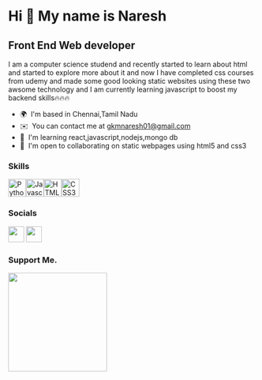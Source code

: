 Hi 👋 My name is Naresh
=======================

Front End Web developer
-----------------------

I am a computer science studend and recently started to learn about html and started to explore more about it and now I have completed css courses from udemy and made some good looking static websites using these two awsome technology and I am currently learning javascript to boost my backend skills🔥🔥🔥

* 🌍  I'm based in Chennai,Tamil Nadu
* ✉️  You can contact me at [gkmnaresh01@gmail.com](mailto:gkmnaresh01@gmail.com)
* 🧠  I'm learning react,javascript,nodejs,mongo db
* 🤝  I'm open to collaborating on static webpages using html5 and css3

### Skills

<p align="left"><a href="https://www.python.org/" target="_blank" rel="noreferrer"><img src="https://cdn.jsdelivr.net/gh/devicons/devicon/icons/python/python-original.svg" width="36" height="36" alt="Python" /></a><a href="https://developer.mozilla.org/en-US/docs/Web/JavaScript" target="_blank" rel="noreferrer"><img src="https://cdn.jsdelivr.net/gh/devicons/devicon/icons/javascript/javascript-original.svg" width="36" height="36" alt="Javascript" /></a><a href="https://developer.mozilla.org/en-US/docs/Glossary/HTML5" target="_blank" rel="noreferrer"><img src="https://cdn.jsdelivr.net/gh/devicons/devicon/icons/html5/html5-plain.svg" width="36" height="36" alt="HTML5" /></a><a href="https://www.w3.org/TR/CSS/#css" target="_blank" rel="noreferrer"><img src="https://cdn.jsdelivr.net/gh/devicons/devicon/icons/css3/css3-plain.svg" width="36" height="36" alt="CSS3" /></a></p>


### Socials

<p align="left">
<a href="https://www.github.com/naresh-webdev" target="_blank" rel="noreferrer"><img src="https://raw.githubusercontent.com/danielcranney/readme-generator/main/public/icons/socials/github.svg" width="32" height="32" /></a>
<a href="https://www.twitter.com/naresh_webdev" target="_blank" rel="noreferrer"><img src="https://raw.githubusercontent.com/danielcranney/readme-generator/main/public/icons/socials/twitter.svg" width="32" height="32" /></a>
</p>

### Support Me.

<a href="https://www.buymeacoffee.com/NareshM"><img src="https://cdn.buymeacoffee.com/buttons/v2/default-yellow.png" width="200" /></a>
